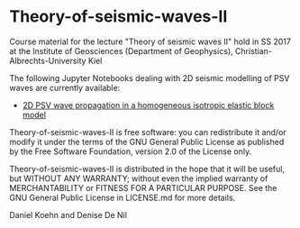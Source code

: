 # Theory-of-seismic-waves-II
Course material for the lecture "Theory of seismic waves II" hold in SS 2017 
at the Institute of Geosciences (Department of Geophysics), Christian-Albrechts-University Kiel

The following Jupyter Notebooks dealing with 2D seismic modelling of PSV waves are currently available:

* [2D PSV wave propagation in a homogeneous isotropic elastic block model](http://nbviewer.ipython.org/urls/github.com/daniel-koehn/Theory-of-seismic-waves-II/tree/master/DENISE-PSV-Python-Edition/Lect_1_2D_PSV_hom_block_model.ipynb)

Theory-of-seismic-waves-II is free software: you can redistribute it and/or modify it under the terms of the GNU General Public License as published by the Free Software Foundation, version 2.0 of the License only.

Theory-of-seismic-waves-II is distributed in the hope that it will be useful, but WITHOUT ANY WARRANTY; without even the implied warranty of MERCHANTABILITY or FITNESS FOR A PARTICULAR PURPOSE. See the GNU General Public License in LICENSE.md for more details.

Daniel Koehn and Denise De Nil